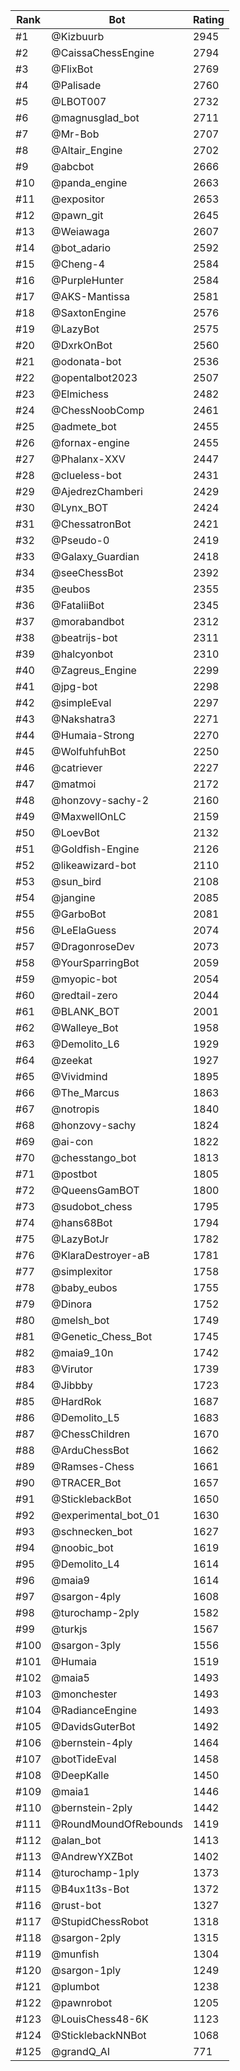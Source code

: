 Rank|Bot|Rating
---|---|---
#1|@Kizbuurb|2945
#2|@CaissaChessEngine|2794
#3|@FlixBot|2769
#4|@Palisade|2760
#5|@LBOT007|2732
#6|@magnusglad_bot|2711
#7|@Mr-Bob|2707
#8|@Altair_Engine|2702
#9|@abcbot|2666
#10|@panda_engine|2663
#11|@expositor|2653
#12|@pawn_git|2645
#13|@Weiawaga|2607
#14|@bot_adario|2592
#15|@Cheng-4|2584
#16|@PurpleHunter|2584
#17|@AKS-Mantissa|2581
#18|@SaxtonEngine|2576
#19|@LazyBot|2575
#20|@DxrkOnBot|2560
#21|@odonata-bot|2536
#22|@opentalbot2023|2507
#23|@Elmichess|2482
#24|@ChessNoobComp|2461
#25|@admete_bot|2455
#26|@fornax-engine|2455
#27|@Phalanx-XXV|2447
#28|@clueless-bot|2431
#29|@AjedrezChamberi|2429
#30|@Lynx_BOT|2424
#31|@ChessatronBot|2421
#32|@Pseudo-0|2419
#33|@Galaxy_Guardian|2418
#34|@seeChessBot|2392
#35|@eubos|2355
#36|@FataliiBot|2345
#37|@morabandbot|2312
#38|@beatrijs-bot|2311
#39|@halcyonbot|2310
#40|@Zagreus_Engine|2299
#41|@jpg-bot|2298
#42|@simpleEval|2297
#43|@Nakshatra3|2271
#44|@Humaia-Strong|2270
#45|@WolfuhfuhBot|2250
#46|@catriever|2227
#47|@matmoi|2172
#48|@honzovy-sachy-2|2160
#49|@MaxwellOnLC|2159
#50|@LoevBot|2132
#51|@Goldfish-Engine|2126
#52|@likeawizard-bot|2110
#53|@sun_bird|2108
#54|@jangine|2085
#55|@GarboBot|2081
#56|@LeElaGuess|2074
#57|@DragonroseDev|2073
#58|@YourSparringBot|2059
#59|@myopic-bot|2054
#60|@redtail-zero|2044
#61|@BLANK_BOT|2001
#62|@Walleye_Bot|1958
#63|@Demolito_L6|1929
#64|@zeekat|1927
#65|@Vividmind|1895
#66|@The_Marcus|1863
#67|@notropis|1840
#68|@honzovy-sachy|1824
#69|@ai-con|1822
#70|@chesstango_bot|1813
#71|@postbot|1805
#72|@QueensGamBOT|1800
#73|@sudobot_chess|1795
#74|@hans68Bot|1794
#75|@LazyBotJr|1782
#76|@KlaraDestroyer-aB|1781
#77|@simplexitor|1758
#78|@baby_eubos|1755
#79|@Dinora|1752
#80|@melsh_bot|1749
#81|@Genetic_Chess_Bot|1745
#82|@maia9_10n|1742
#83|@Virutor|1739
#84|@Jibbby|1723
#85|@HardRok|1687
#86|@Demolito_L5|1683
#87|@ChessChildren|1670
#88|@ArduChessBot|1662
#89|@Ramses-Chess|1661
#90|@TRACER_Bot|1657
#91|@SticklebackBot|1650
#92|@experimental_bot_01|1630
#93|@schnecken_bot|1627
#94|@noobic_bot|1619
#95|@Demolito_L4|1614
#96|@maia9|1614
#97|@sargon-4ply|1608
#98|@turochamp-2ply|1582
#99|@turkjs|1567
#100|@sargon-3ply|1556
#101|@Humaia|1519
#102|@maia5|1493
#103|@monchester|1493
#104|@RadianceEngine|1493
#105|@DavidsGuterBot|1492
#106|@bernstein-4ply|1464
#107|@botTideEval|1458
#108|@DeepKalle|1450
#109|@maia1|1446
#110|@bernstein-2ply|1442
#111|@RoundMoundOfRebounds|1419
#112|@alan_bot|1413
#113|@AndrewYXZBot|1402
#114|@turochamp-1ply|1373
#115|@B4ux1t3s-Bot|1372
#116|@rust-bot|1327
#117|@StupidChessRobot|1318
#118|@sargon-2ply|1315
#119|@munfish|1304
#120|@sargon-1ply|1249
#121|@plumbot|1238
#122|@pawnrobot|1205
#123|@LouisChess48-6K|1123
#124|@SticklebackNNBot|1068
#125|@grandQ_AI|771
